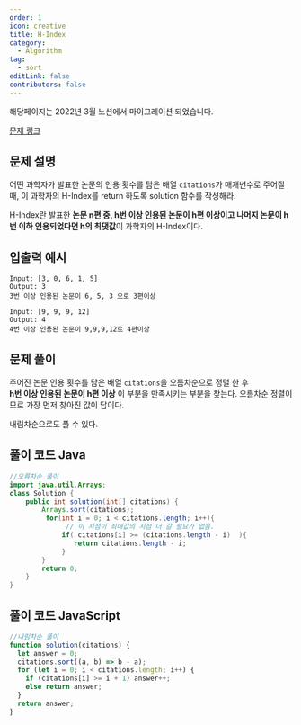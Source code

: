 ```yaml
---
order: 1
icon: creative
title: H-Index
category:
  - Algorithm
tag:
  - sort
editLink: false
contributors: false
---
```


해당페이지는 2022년 3월 노션에서 마이그레이션 되었습니다.

[문제 링크](https://programmers.co.kr/learn/courses/30/lessons/42747)

## 문제 설명

어떤 과학자가 발표한 논문의 인용 횟수를 담은 배열 `citations`가 매개변수로 주어질 때, 이 과학자의 H-Index를 return 하도록 solution 함수를 작성해라.

H-Index란 발표한 **논문 n편 중, h번 이상 인용된 논문이 h편 이상이고 나머지 논문이 h번 이하 인용되었다면 h의 최댓값**이 과학자의 H-Index이다.

## 입출력 예시

```answers
Input: [3, 0, 6, 1, 5]
Output:	3
3번 이상 인용된 논문이 6, 5, 3 으로 3편이상

Input: [9, 9, 9, 12]
Output:	4
4번 이상 인용된 논문이 9,9,9,12로 4편이상

```

## 문제 풀이

주어진 논문 인용 횟수를 담은 배열 `citations`을 오름차순으로 정렬 한 후  
**h번 이상 인용된 논문이 h편 이상** 이 부분을 만족시키는 부분을 찾는다. 오름차순 정렬이므로 가장 먼저 찾아진 값이 답이다.

내림차순으로도 풀 수 있다.

## 풀이 코드 Java

```java
//오름차순 풀이
import java.util.Arrays;
class Solution {
    public int solution(int[] citations) {
        Arrays.sort(citations);
         for(int i = 0; i < citations.length; i++){
              // 이 지점이 최대값의 지점 더 갈 필요가 없음.
             if( citations[i] >= (citations.length - i)  ){
                return citations.length - i;
             }
        }
        return 0;
    }
}
```

## 풀이 코드 JavaScript

```js
//내림차순 풀이
function solution(citations) {
  let answer = 0;
  citations.sort((a, b) => b - a);
  for (let i = 0; i < citations.length; i++) {
    if (citations[i] >= i + 1) answer++;
    else return answer;
  }
  return answer;
}
```
